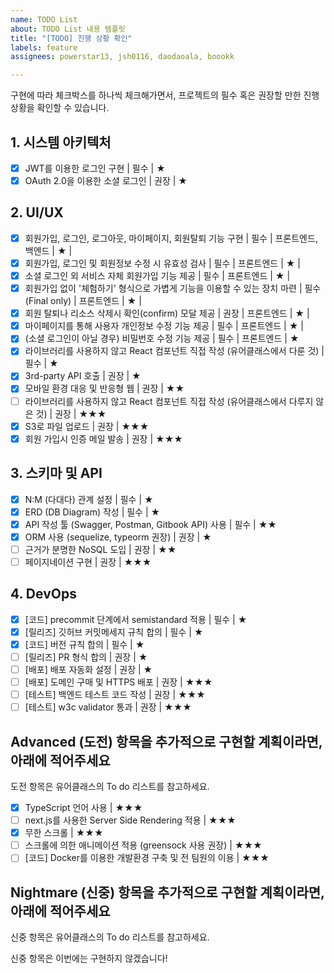 ```yaml
---
name: TODO List
about: TODO List 내용 템플릿
title: "[TODO] 진행 상황 확인"
labels: feature
assignees: powerstar13, jsh0116, daodaoala, boookk

---
```


구현에 따라 체크박스를 하나씩 체크해가면서, 프로젝트의 필수 혹은 권장할 만한 진행 상황을 확인할 수 있습니다.

## 1. 시스템 아키텍처

- [x] JWT를 이용한 로그인 구현 | 필수 | ★
- [x] OAuth 2.0을 이용한 소셜 로그인 | 권장 | ★

## 2. UI/UX

- [x] 회원가입, 로그인, 로그아웃, 마이페이지, 회원탈퇴 기능 구현 | 필수 | 프론트엔드, 백엔드 | ★ |  
- [x] 회원가입, 로그인 및 회원정보 수정 시 유효성 검사 | 필수 | 프론트엔드 | ★ |  
- [x] 소셜 로그인 외 서비스 자체 회원가입 기능 제공 | 필수 | 프론트엔드 | ★ |  
- [x] 회원가입 없이 '체험하기' 형식으로 가볍게 기능을 이용할 수 있는 장치 마련 | 필수(Final only) | 프론트엔드 | ★ |  
- [x] 회원 탈퇴나 리소스 삭제시 확인(confirm) 모달 제공 | 권장 | 프론트엔드 | ★ |  
- [x] 마이페이지를 통해 사용자 개인정보 수정 기능 제공 | 필수 | 프론트엔드 | ★ |  
- [x] (소셜 로그인이 아닐 경우) 비밀번호 수정 기능 제공 | 필수 | 프론트엔드 | ★
- [x] 라이브러리를 사용하지 않고 React 컴포넌트 직접 작성 (유어클래스에서 다룬 것) | 필수 | ★
- [x] 3rd-party API 호출 | 권장 | ★
- [x] 모바일 환경 대응 및 반응형 웹 | 권장 | ★★
- [ ] 라이브러리를 사용하지 않고 React 컴포넌트 직접 작성 (유어클래스에서 다루지 않은 것) | 권장 | ★★★
- [x] S3로 파일 업로드 | 권장 | ★★★
- [x] 회원 가입시 인증 메일 발송 | 권장 | ★★★

## 3. 스키마 및 API

- [x] N:M (다대다) 관계 설정 | 필수 | ★
- [x] ERD (DB Diagram) 작성 | 필수 | ★
- [x] API 작성 툴 (Swagger, Postman, Gitbook API) 사용 | 필수 | ★★
- [x] ORM 사용 (sequelize, typeorm 권장) | 권장 | ★
- [ ] 근거가 분명한 NoSQL 도입 | 권장 | ★★
- [ ] 페이지네이션 구현 | 권장 | ★★★

## 4. DevOps

- [x] \[코드\] precommit 단계에서 semistandard 적용 | 필수 | ★
- [x] \[릴리즈\] 깃허브 커밋메세지 규칙 합의 | 필수 | ★
- [x] \[코드\] 버전 규칙 합의 | 필수 | ★
- [ ] \[릴리즈\] PR 형식 합의 | 권장 | ★
- [ ] \[배포\] 배포 자동화 설정 | 권장 | ★
- [ ] \[배포\] 도메인 구매 및 HTTPS 배포 | 권장 | ★★★
- [ ] \[테스트\] 백엔드 테스트 코드 작성 | 권장 | ★★★
- [ ] \[테스트\] w3c validator 통과 | 권장 | ★★★

## Advanced (도전) 항목을 추가적으로 구현할 계획이라면, 아래에 적어주세요
도전 항목은 유어클래스의 To do 리스트를 참고하세요.

- [x] TypeScript 언어 사용 | ★★★
- [ ] next.js를 사용한 Server Side Rendering 적용 | ★★★
- [x] 무한 스크롤 | ★★★
- [ ] 스크롤에 의한 애니메이션 적용 (greensock 사용 권장) | ★★★
- [ ] [코드] Docker를 이용한 개발환경 구축 및 전 팀원의 이용 | ★★★

## Nightmare (신중) 항목을 추가적으로 구현할 계획이라면, 아래에 적어주세요
신중 항목은 유어클래스의 To do 리스트를 참고하세요.

신중 항목은 이번에는 구현하지 않겠습니다!

